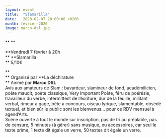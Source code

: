 ```yaml
---
layout: event
title:  "Slamarilla"
date:   2020-02-07 20:00:00 +0200
month: février-2020
image: marco-dsl.jpg
---
```


**
**


**Vendredi 7 février à 20h  
** **Slamarilla  
** 5/10€

**  
** Organisé par **La déchirature  
** Animé par **Marco DSL**<br /> Avis aux amateurs de Slam : bavardeur, slamineur de fond, académilicien, poète maudit, poète classique, Very Important Poète, féru de poérésie, travailleur du verbe, intermittent de l’écriture, dur de la feuille, militant verbal, rimeur à gage, bête à concours, oiseau lyrique, slamentable, obsédé textuel, et bien sûr le public sont les bienvenus… pour ce RDV mensuel à agend’Arts.<br /> Scène ouverte à tout le monde sur inscription, pas de tri au préalable, pas de censure, 5 minutes (à gérer) sans musique, ou accessoires, car seul le texte prime, 1 texte dit égale un verre, 50 textes dit égale un verre.